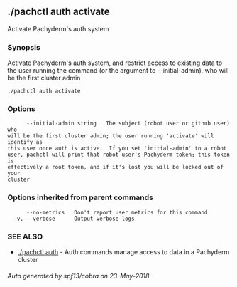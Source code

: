 ## ./pachctl auth activate

Activate Pachyderm's auth system

### Synopsis


Activate Pachyderm's auth system, and restrict access to existing data to the
user running the command (or the argument to --initial-admin), who will be the
first cluster admin

```
./pachctl auth activate
```

### Options

```
      --initial-admin string   The subject (robot user or github user) who
will be the first cluster admin; the user running 'activate' will identify as
this user once auth is active.  If you set 'initial-admin' to a robot
user, pachctl will print that robot user's Pachyderm token; this token is
effectively a root token, and if it's lost you will be locked out of your
cluster
```

### Options inherited from parent commands

```
      --no-metrics   Don't report user metrics for this command
  -v, --verbose      Output verbose logs
```

### SEE ALSO
* [./pachctl auth](./pachctl_auth.md)	 - Auth commands manage access to data in a Pachyderm cluster

###### Auto generated by spf13/cobra on 23-May-2018
